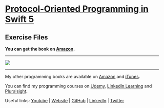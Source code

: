 # [Protocol-Oriented Programming in Swift 5](https://www.amazon.com/dp/B08N1MKHPT)
## Exercise Files

**You can get the book on **[Amazon](https://www.amazon.com/dp/B08N1MKHPT)**.**
* * * * *
![](https://m.media-amazon.com/images/I/51wcDm3pSfL.jpg) 
* * * * *

My other programming books are available on [Amazon](amazon.com/author/nyisztor) and [iTunes](https://itunes.apple.com/us/author/karoly-nyisztor/id1345964804?mt=11).

You can find my programming courses on [Udemy](https://www.udemy.com/user/karolynyisztor), [LinkedIn Learning](https://www.linkedin.com/learning/instructors/karoly-nyisztor) and [Pluralsight](https://www.pluralsight.com/profile/author/karoly-nyisztor).
 
Useful links: [Youtube](https://www.youtube.com/c/swiftprogrammingtutorials) | [Website](http://www.leakka.com) | [GitHub](https://github.com/nyisztor) | [LinkedIn](https://www.linkedin.com/in/nykaroly/) | [Twitter](https://twitter.com/knyisztor)
